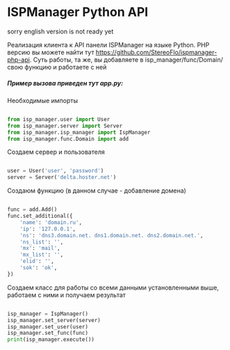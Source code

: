 # ISPManager Python API

sorry english version is not ready yet

Реализация клиента к API панели ISPManager на языке Python. PHP версию вы можете найти тут https://github.com/StereoFlo/ispmanager-php-api. Суть работы, та же, вы добавляете в isp_manager/func/Domain/ свою функцию и работаете с ней

##### Пример вызова приведен тут app.py:

Необходимые импорты

```python

from isp_manager.user import User
from isp_manager.server import Server
from isp_manager.isp_manager import IspManager
from isp_manager.func.Domain import add

```

Создаем сервер и пользователя

```python

user = User('user', 'password')
server = Server('delta.hoster.net')
```

Создаюм функцию (в данном случае - добавление домена)

```python

func = add.Add()
func.set_additional({
    'name': 'domain.ru',
    'ip': '127.0.0.1',
    'ns': 'dns3.domain.net. dns1.domain.net. dns2.domain.net.',
    'ns_list': '',
    'mx': 'mail',
    'mx_list': '',
    'elid': '',
    'sok': 'ok',
})

```

Создаем класс для работы со всеми данными установленными выше, работаем с ними и получаем результат

```python

isp_manager = IspManager()
isp_manager.set_server(server)
isp_manager.set_user(user)
isp_manager.set_func(func)
print(isp_manager.execute())

```